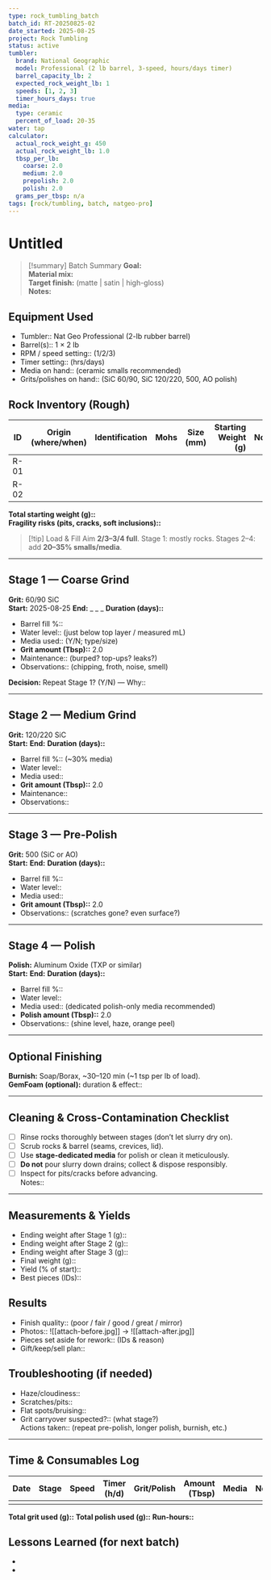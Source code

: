 ```yaml
---
type: rock_tumbling_batch
batch_id: RT-20250825-02
date_started: 2025-08-25
project: Rock Tumbling
status: active
tumbler:
  brand: National Geographic
  model: Professional (2 lb barrel, 3-speed, hours/days timer)
  barrel_capacity_lb: 2
  expected_rock_weight_lb: 1
  speeds: [1, 2, 3]
  timer_hours_days: true
media:
  type: ceramic
  percent_of_load: 20-35
water: tap
calculator:
  actual_rock_weight_g: 450
  actual_rock_weight_lb: 1.0
  tbsp_per_lb:
    coarse: 2.0
    medium: 2.0
    prepolish: 2.0
    polish: 2.0
  grams_per_tbsp: n/a
tags: [rock/tumbling, batch, natgeo-pro]
---
```



# Untitled

> [!summary] Batch Summary
> **Goal:**  
> **Material mix:**  
> **Target finish:** (matte | satin | high-gloss)  
> **Notes:**  

## Equipment Used
- Tumbler:: Nat Geo Professional (2-lb rubber barrel)
- Barrel(s):: 1 × 2 lb
- RPM / speed setting:: (1/2/3)
- Timer setting:: (hrs/days)
- Media on hand:: (ceramic smalls recommended)
- Grits/polishes on hand:: (SiC 60/90, SiC 120/220, 500, AO polish)

## Rock Inventory (Rough)
| ID | Origin (where/when) | Identification | Mohs | Size (mm) | Starting Weight (g) | Notes |
|---|---|---|---|---|---:|---|
| R-01 |  |  |  |  |  |  |
| R-02 |  |  |  |  |  |  |

**Total starting weight (g)::**  
**Fragility risks (pits, cracks, soft inclusions)::**

> [!tip] Load & Fill
> Aim **2/3–3/4 full**. Stage 1: mostly rocks. Stages 2–4: add **20–35% smalls/media**.

---

## Stage 1 — Coarse Grind
**Grit:** 60/90 SiC  
**Start:** 2025-08-25 **End:**  \_ \_ \_  **Duration (days)::**  
- Barrel fill %::  
- Water level:: (just below top layer / measured mL)  
- Media used:: (Y/N; type/size)  
- **Grit amount (Tbsp)::** 2.0  
- Maintenance:: (burped? top-ups? leaks?)  
- Observations:: (chipping, froth, noise, smell)

**Decision:** Repeat Stage 1? (Y/N) — Why::

---

## Stage 2 — Medium Grind
**Grit:** 120/220 SiC  
**Start:**  **End:**  **Duration (days)::**  
- Barrel fill %:: (~30% media)  
- Water level::  
- Media used::  
- **Grit amount (Tbsp)::** 2.0  
- Maintenance::  
- Observations::  

---

## Stage 3 — Pre-Polish
**Grit:** 500 (SiC or AO)  
**Start:**  **End:**  **Duration (days)::**  
- Barrel fill %::  
- Water level::  
- Media used::  
- **Grit amount (Tbsp)::** 2.0  
- Observations:: (scratches gone? even surface?)

---

## Stage 4 — Polish
**Polish:** Aluminum Oxide (TXP or similar)  
**Start:**  **End:**  **Duration (days)::**  
- Barrel fill %::  
- Water level::  
- Media used:: (dedicated polish-only media recommended)  
- **Polish amount (Tbsp)::** 2.0  
- Observations:: (shine level, haze, orange peel)

---

## Optional Finishing
**Burnish:** Soap/Borax, ~30–120 min (~1 tsp per lb of load).  
**GemFoam (optional):** duration & effect::  

---

## Cleaning & Cross-Contamination Checklist
- [ ] Rinse rocks thoroughly between stages (don’t let slurry dry on).  
- [ ] Scrub rocks & barrel (seams, crevices, lid).  
- [ ] Use **stage-dedicated media** for polish or clean it meticulously.  
- [ ] **Do not** pour slurry down drains; collect & dispose responsibly.  
- [ ] Inspect for pits/cracks before advancing.  
Notes::  

---

## Measurements & Yields
- Ending weight after Stage 1 (g)::  
- Ending weight after Stage 2 (g)::  
- Ending weight after Stage 3 (g)::  
- Final weight (g)::  
- Yield (% of start)::  
- Best pieces (IDs)::  

## Results
- Finish quality:: (poor / fair / good / great / mirror)  
- Photos:: ![[attach-before.jpg]] → ![[attach-after.jpg]]  
- Pieces set aside for rework:: (IDs & reason)  
- Gift/keep/sell plan::  

## Troubleshooting (if needed)
- Haze/cloudiness::  
- Scratches/pits::  
- Flat spots/bruising::  
- Grit carryover suspected?:: (what stage?)  
Actions taken:: (repeat pre-polish, longer polish, burnish, etc.)

---

## Time & Consumables Log
| Date | Stage | Speed | Timer (h/d) | Grit/Polish | Amount (Tbsp) | Media | Notes |
|---|---|---|---|---|---:|---|---|
|  |  |  |  |  |  |  |  |

**Total grit used (g)::**  **Total polish used (g)::**  **Run-hours::**

## Lessons Learned (for next batch)
-  
-  
